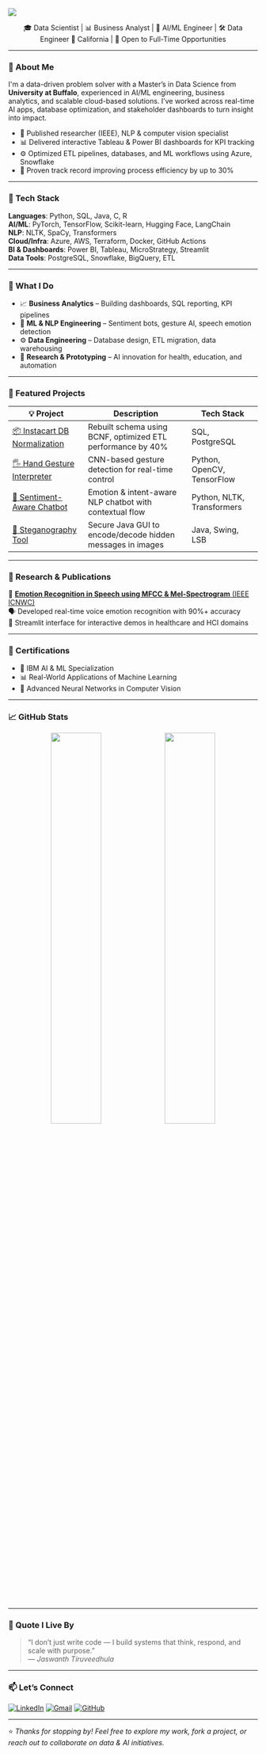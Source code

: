 <!-- Header Banner -->
<img src="https://capsule-render.vercel.app/api?type=waving&color=0:4B0082,100:00CED1&height=200&section=header&text=Hi,%20I'm%20Jaswanth%20Tiruveedhula!🚀&fontSize=35&fontColor=fff&fontAlignY=40" />

<p align="center">
🎓 Data Scientist | 📊 Business Analyst | 🤖 AI/ML Engineer | 🛠️ Data Engineer  
📍 California | 💼 Open to Full-Time Opportunities  
</p>

---

### 📌 About Me

I'm a data-driven problem solver with a Master’s in Data Science from **University at Buffalo**, experienced in AI/ML engineering, business analytics, and scalable cloud-based solutions. I’ve worked across real-time AI apps, database optimization, and stakeholder dashboards to turn insight into impact.

- 🧠 Published researcher (IEEE), NLP & computer vision specialist  
- 📊 Delivered interactive Tableau & Power BI dashboards for KPI tracking  
- ⚙️ Optimized ETL pipelines, databases, and ML workflows using Azure, Snowflake  
- 🎯 Proven track record improving process efficiency by up to 30%

---

### 🧰 Tech Stack

**Languages**: Python, SQL, Java, C, R  
**AI/ML**: PyTorch, TensorFlow, Scikit-learn, Hugging Face, LangChain  
**NLP**: NLTK, SpaCy, Transformers  
**Cloud/Infra**: Azure, AWS, Terraform, Docker, GitHub Actions  
**BI & Dashboards**: Power BI, Tableau, MicroStrategy, Streamlit  
**Data Tools**: PostgreSQL, Snowflake, BigQuery, ETL

---

### 💼 What I Do

- 📈 **Business Analytics** – Building dashboards, SQL reporting, KPI pipelines  
- 🤖 **ML & NLP Engineering** – Sentiment bots, gesture AI, speech emotion detection  
- ⚙️ **Data Engineering** – Database design, ETL migration, data warehousing  
- 🧠 **Research & Prototyping** – AI innovation for health, education, and automation

---

### 🚀 Featured Projects

| 💡 Project | Description | Tech Stack |
|-----------|-------------|------------|
| [📦 Instacart DB Normalization](https://github.com/jaswanth-tiruvee/Instacart--DB-Normalization) | Rebuilt schema using BCNF, optimized ETL performance by 40% | SQL, PostgreSQL |
| [🖐️ Hand Gesture Interpreter](https://github.com/jaswanth-tiruvee/Hand_Gesture_Interpreter-Artificial-Intelligence) | CNN-based gesture detection for real-time control | Python, OpenCV, TensorFlow |
| [💬 Sentiment-Aware Chatbot](https://github.com/jaswanth-tiruvee/Sentiment_Analysis-AI-Chat-Bot) | Emotion & intent-aware NLP chatbot with contextual flow | Python, NLTK, Transformers |
| [🔐 Steganography Tool](https://github.com/jaswanth-tiruvee) | Secure Java GUI to encode/decode hidden messages in images | Java, Swing, LSB |

---

### 🧪 Research & Publications

📄 [**Emotion Recognition in Speech using MFCC & Mel-Spectrogram** (IEEE ICNWC)](https://ieeexplore.ieee.org/abstract/document/10127355)  
🗣️ Developed real-time voice emotion recognition with 90%+ accuracy  
🔬 Streamlit interface for interactive demos in healthcare and HCI domains

---

### 📜 Certifications

- 🧠 IBM AI & ML Specialization  
- 📊 Real-World Applications of Machine Learning  
- 🧩 Advanced Neural Networks in Computer Vision  

---

### 📈 GitHub Stats

<p align="center">
  <img src="https://github-readme-stats.vercel.app/api?username=jaswanth-tiruvee&show_icons=true&theme=radical" width="45%" />
  <img src="https://github-readme-streak-stats.herokuapp.com/?user=jaswanth-tiruvee&theme=radical" width="45%" />
</p>


---

### 💭 Quote I Live By

> “I don’t just write code — I build systems that think, respond, and scale with purpose.”  
> — *Jaswanth Tiruveedhula*

---

### 📫 Let’s Connect

[![LinkedIn](https://img.shields.io/badge/-LinkedIn-blue?style=flat-square&logo=Linkedin&logoColor=white)]()
[![Gmail](https://img.shields.io/badge/-Gmail-D14836?style=flat-square&logo=gmail&logoColor=white)](mailto:)
[![GitHub](https://img.shields.io/badge/-GitHub-333?style=flat-square&logo=github&logoColor=white)](https://github.com/jaswanth-tiruvee)

---

⭐ *Thanks for stopping by! Feel free to explore my work, fork a project, or reach out to collaborate on data & AI initiatives.*
